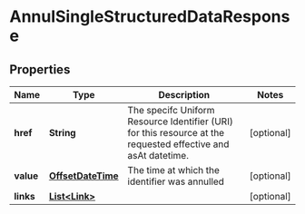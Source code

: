 

# AnnulSingleStructuredDataResponse

## Properties

Name | Type | Description | Notes
------------ | ------------- | ------------- | -------------
**href** | **String** | The specifc Uniform Resource Identifier (URI) for this resource at the requested effective and asAt datetime. |  [optional]
**value** | [**OffsetDateTime**](OffsetDateTime.md) | The time at which the identifier was annulled |  [optional]
**links** | [**List&lt;Link&gt;**](Link.md) |  |  [optional]



